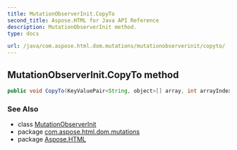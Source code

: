 ```yaml
---
title: MutationObserverInit.CopyTo
second_title: Aspose.HTML for Java API Reference
description: MutationObserverInit method. 
type: docs

url: /java/com.aspose.html.dom.mutations/mutationobserverinit/copyto/
---
```

## MutationObserverInit.CopyTo method

```java
public void CopyTo(KeyValuePair<String, object>[] array, int arrayIndex)
```

### See Also

* class [MutationObserverInit](../)
* package [com.aspose.html.dom.mutations](../../../com.aspose.html.dom.mutations/)
* package [Aspose.HTML](../../../)
